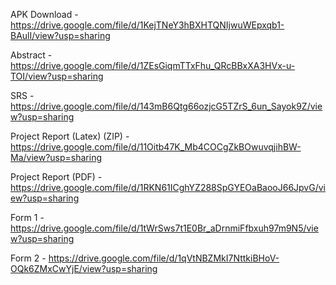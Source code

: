 APK Download - https://drive.google.com/file/d/1KejTNeY3hBXHTQNIjwuWEpxqb1-BAulI/view?usp=sharing




Abstract - https://drive.google.com/file/d/1ZEsGiqmTTxFhu_QRcBBxXA3HVx-u-TOI/view?usp=sharing




SRS - https://drive.google.com/file/d/143mB6Qtg66ozjcG5TZrS_6un_Sayok9Z/view?usp=sharing




Project Report (Latex) (ZIP) - https://drive.google.com/file/d/11Oitb47K_Mb4COCgZkBOwuvqjihBW-Ma/view?usp=sharing




Project Report (PDF) - https://drive.google.com/file/d/1RKN61ICghYZ288SpGYEOaBaooJ66JpvG/view?usp=sharing




Form 1 - https://drive.google.com/file/d/1tWrSws7t1E0Br_aDrnmiFfbxuh97m9N5/view?usp=sharing




Form 2 - https://drive.google.com/file/d/1qVtNBZMkI7NttkiBHoV-OQk6ZMxCwYjE/view?usp=sharing
